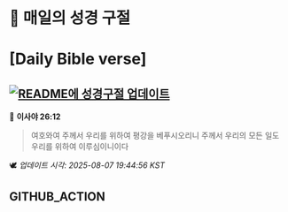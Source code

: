 # 🙏 매일의 성경 구절
# [Daily Bible verse]
## [![README에 성경구절 업데이트](https://github.com/DONGSUKA/first_test/actions/workflows/update-readme-bible.yml/badge.svg)](https://github.com/DONGSUKA/first_test/actions/workflows/update-readme-bible.yml)
<!-- START_BIBLE_VERSE -->
📖 **이사야 26:12**
> 여호와여 주께서 우리를 위하여 평강을 베푸시오리니 주께서 우리의 모든 일도 우리를 위하여 이루심이니이다

🕊️ _업데이트 시각: 2025-08-07 19:44:56 KST_
  <!-- END_BIBLE_VERSE -->
## GITHUB_ACTION
